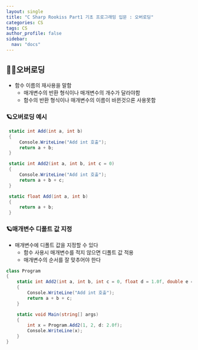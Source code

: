 ```yaml
---
layout: single
title: "C Sharp Rookiss Part1 기초 프로그래밍 입문 : 오버로딩"
categories: CS
tags: CS
author_profile: false
sidebar:
  nav: "docs"
---
```


## 🙇‍♀️오버로딩

* 함수 이름의 재사용을 말함
  * 매개변수의 반환 형식이나 매개변수의 개수가 달라야함
  * 함수의 반환 형식이나 매개변수의 이름이 바뀐것으론 사용못함

### 🪐오버로딩 예시
```cs
 static int Add(int a, int b)
 {
     Console.WriteLine("Add int 호출");
     return a + b;
 }

 static int Add2(int a, int b, int c = 0)
 {
     Console.WriteLine("Add int 호출");
     return a + b + c;
 }

 static float Add(int a, int b)
 {
     return a + b;
 }
```

### 🪐매개변수 디폴트 값 지정
* 매개변수에 디폴트 값을 지정할 수 있다
  * 함수 사용시 매개변수를 적지 않으면 디폴트 값 적용
  * 매개변수의 순서를 잘 맞추어야 한다

```cs
class Program
{
    static int Add2(int a, int b, int c = 0, float d = 1.0f, double e = 3.0)
    {
        Console.WriteLine("Add int 호출");
        return a + b + c;
    }

    static void Main(string[] args)
    {
        int x = Program.Add2(1, 2, d: 2.0f);
        Console.WriteLine(x);
    }
}
```
